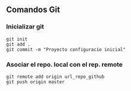 ## Comandos Git
### Inicializar git
```
git init
git add .
git commit -m "Proyecto configuracio inicial"
```
### Asociar el repo. local con el rep. remote
```
git remote add origin url_repo_github
git push origin master
```
